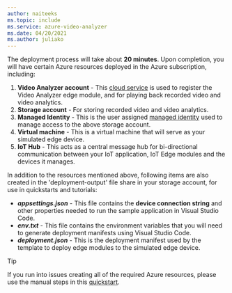 ```yaml
---
author: naiteeks
ms.topic: include
ms.service: azure-video-analyzer
ms.date: 04/20/2021
ms.author: juliako
---
```


The deployment process will take about **20 minutes**. Upon completion, you will have certain Azure resources deployed in the Azure subscription, including:

1. **Video Analyzer account** - This [cloud service](../../overview.md) is used to register the Video Analyzer edge module, and for playing back recorded video and video analytics.
1. **Storage account** - For storing recorded video and video analytics.
1. **Managed Identity** - This is the user assigned [managed identity](../../../../active-directory/managed-identities-azure-resources/overview.md) used to manage access to the above storage account.
1. **Virtual machine** - This is a virtual machine that will serve as your simulated edge device.
1. **IoT Hub** - This acts as a central message hub for bi-directional communication between your IoT application, IoT Edge modules and the devices it manages.

In addition to the resources mentioned above, following items are also created in the 'deployment-output' file share in your storage account, for use in quickstarts and tutorials:

- **_appsettings.json_** - This file contains the **device connection string** and other properties needed to run the sample application in Visual Studio Code.
- **_env.txt_** - This file contains the environment variables that you will need to generate deployment manifests using Visual Studio Code.
- **_deployment.json_** - This is the deployment manifest used by the template to deploy edge modules to the simulated edge device.

<!-- TODO: provide a link to the readme.md in github.com/azure-video-analyzer/setup/readme.md where we can list out all resources like virtual network etc. -->

> [!TIP]
> If you run into issues creating all of the required Azure resources, please use the manual steps in this [quickstart](../../get-started-detect-motion-emit-events-portal.md).
